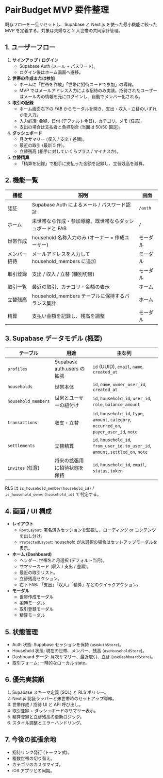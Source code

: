 # PairBudget MVP 要件整理

既存フローを一旦リセットし、Supabase と Next.js を使った最小機能に絞った MVP を定義する。対象は夫婦など 2 人世帯の共同家計管理。

## 1. ユーザーフロー

1. **サインアップ / ログイン**
   - Supabase Auth (メール + パスワード)。
   - ログイン後はホーム画面へ遷移。
2. **世帯の作成または参加**
   - ホームに「世帯を作成」「世帯に招待コードで参加」の導線。
   - MVP ではメールアドレス入力による招待のみ実装。招待されたユーザーはメール内の情報を元にログインし、自動でメンバー化される。
3. **取引の記録**
   - ホーム画面右下の FAB からモーダルを開き、支出・収入・立替のいずれかを入力。
   - 入力必須: 金額、日付 (デフォルト今日)、カテゴリ、メモ (任意)。
   - 支出の場合は支払者と負担割合 (当面は 50/50 固定)。
4. **ダッシュボード**
   - 月次サマリー (収入 / 支出 / 差額)。
   - 最近の取引 (最新 5 件)。
   - 立替残高 (相手に対していくらプラス / マイナスか)。
5. **立替精算**
   - 「精算を記録」で相手に支払った金額を記録し、立替残高を減算。

## 2. 機能一覧

| 機能 | 説明 | 画面 |
|------|------|------|
| 認証 | Supabase Auth によるメール / パスワード認証 | `/auth` |
| ホーム | 未世帯なら作成・参加導線、既世帯ならダッシュボードと FAB | `/` |
| 世帯作成 | household 名称入力のみ (オーナー = 作成ユーザー) | モーダル |
| メンバー招待 | メールアドレスを入力して household_members に追加 | モーダル |
| 取引登録 | 支出 / 収入 / 立替 (種別切替) | モーダル |
| 取引一覧 | 最近の取引、カテゴリ・金額の表示 | ホーム |
| 立替残高 | household_members テーブルに保持するバランス集計 | ホーム |
| 精算 | 支払い金額を記録し、残高を調整 | モーダル |

## 3. Supabase データモデル (概要)

| テーブル | 用途 | 主な列 |
|----------|------|--------|
| `profiles` | Supabase auth.users の拡張 | `id` (UUID), `email`, `name`, `created_at` |
| `households` | 世帯本体 | `id`, `name`, `owner_user_id`, `created_at` |
| `household_members` | 世帯とユーザーの紐付け | `id`, `household_id`, `user_id`, `role`, `balance_amount` |
| `transactions` | 収支・立替 | `id`, `household_id`, `type`, `amount`, `category`, `occurred_on`, `payer_user_id`, `note` |
| `settlements` | 立替精算 | `id`, `household_id`, `from_user_id`, `to_user_id`, `amount`, `settled_on`, `note` |
| `invites` (任意) | 将来の拡張用に招待状態を保持 | `id`, `household_id`, `email`, `status`, `token` |

RLS は `is_household_member(household_id)` / `is_household_owner(household_id)` で判定する。

## 4. 画面 / UI 構成

- **レイアウト**
  - `RootLayout`: 署名済みセッションを監視し、ローディング or コンテンツを出し分け。
  - `ProtectedLayout`: household が未選択の場合はセットアップモーダルを表示。
- **ホーム (Dashboard)**
  - ヘッダー: 世帯名と月選択 (デフォルト当月)。
  - サマリーカード (収入 / 支出 / 差額)。
  - 最近の取引リスト。
  - 立替残高セクション。
  - 右下 FAB: 「支出」「収入」「精算」などのクイックアクション。
- **モーダル**
  - 世帯作成モーダル
  - 招待モーダル
  - 取引登録モーダル
  - 精算モーダル

## 5. 状態管理

- Auth 状態: Supabase セッションを保持 (`useAuthStore`)。
- Household 状態: 現在の世帯、メンバー、残高 (`useHouseholdStore`)。
- Dashboard データ: 月次サマリー、最近取引、立替 (`useDashboardStore`)。
- 取引フォーム: 一時的なローカル state。

## 6. 優先実装順

1. Supabase スキーマ定義 (SQL) と RLS ポリシー。
2. Next.js 認証ラッパーと未世帯時のセットアップ導線。
3. 世帯作成 / 招待 UI と API 呼び出し。
4. 取引登録 + ダッシュボードのサマリー表示。
5. 精算登録と立替残高の更新ロジック。
6. スタイル調整とエラーハンドリング。

## 7. 今後の拡張余地

- 招待リンク発行 (トークン式)。
- 複数世帯の切り替え。
- カテゴリのカスタマイズ。
- iOS アプリとの同期。
